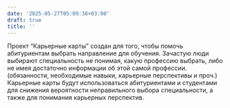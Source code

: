 ```yaml
---
date: '2025-05-27T05:09:38+03:00'
draft: true
title: ''
---
```


Проект “Карьерные карты” создан для того, чтобы помочь абитуриентам выбрать направление для обучения. Зачастую люди выбирают специальность не понимая, какую профессию выбрать, либо не имея достаточно информации об этой самой профессии.(обязанности, необходимые навыки, карьерные перспективы и проч.)
Карьерные карты будут использоваться абитуриентами и студентами для снижения вероятности неправильного выбора специальности, а также для понимания карьерных перспектив.
